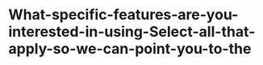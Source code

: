 # What-specific-features-are-you-interested-in-using-Select-all-that-apply-so-we-can-point-you-to-the